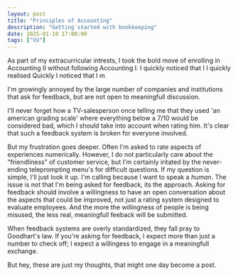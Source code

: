 ```yaml
---
layout: post
title: "Principles of Accounting"
description: "Getting started with bookkeeping"
date: 2025-01-10 17:00:00
tags: ["VU"]
---
```


As part of my extracurricular intrests, I took the bold move of enrolling in Accounting II without following Accounting I. I quickly noticed that I I quickly realised Quickly I noticed that I m



I'm growingly annoyed by the large number of companies and institutions that ask for feedback, but are not open to meaningfull discussion. 

I'll never forget how a TV-salesperson once telling me that they used 'an american grading scale' where everything below a 7/10 would be considered bad, which I should take into account when rating him. It's clear that such a feedback system is broken for everyone involved. 

But my frustration goes deeper. Often I'm asked to rate aspects of experiences numerically. However, I do not particularly care about the "friendliness" of customer service, but I'm certainly iritated by the never-ending teleprompting menu's for difficult questions. If my question is simple, I'll just look it up. I'm calling because I want to speak a *human*. The issue is not that I'm being asked for feedback, its the approach. Asking for feedback should involve a willingness to have an open conversation about the aspects that could be improved, not just a rating system designed to evaluate employees. And the more the willingness of people is being misused, the less real, meaningfull feeback will be submitted. 

When feedback systems are overly standardized, they fall pray to Goodhart's law. If you're asking for feedback, I expect more than just a number to check off; I expect a willingess to engage in a meaningfull exchange. 

But hey, these are just my thoughts, that might one day become a post. 